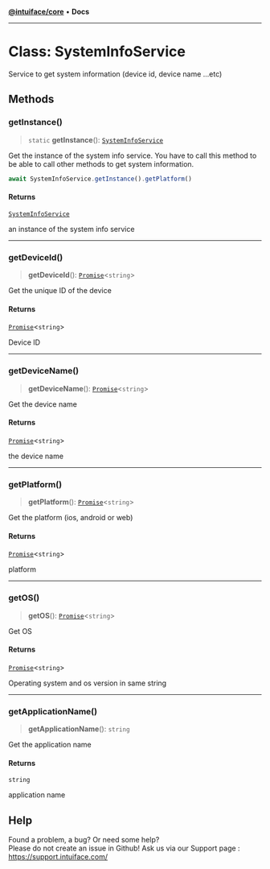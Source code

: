 [**@intuiface/core**](../README.md) • **Docs**

***

# Class: SystemInfoService

Service to get system information (device id, device name ...etc)

## Methods

### getInstance()

> `static` **getInstance**(): [`SystemInfoService`](SystemInfoService.md)

Get the instance of the system info service.
You have to call this method to be able to call other methods to get system information.
```ts
await SystemInfoService.getInstance().getPlatform()
```

#### Returns

[`SystemInfoService`](SystemInfoService.md)

an instance of the system info service

***

### getDeviceId()

> **getDeviceId**(): [`Promise`](https://developer.mozilla.org/en-US/docs/Web/JavaScript/Reference/Global_Objects/Promise)\<`string`\>

Get the unique ID of the device

#### Returns

[`Promise`](https://developer.mozilla.org/en-US/docs/Web/JavaScript/Reference/Global_Objects/Promise)\<`string`\>

Device ID

***

### getDeviceName()

> **getDeviceName**(): [`Promise`](https://developer.mozilla.org/en-US/docs/Web/JavaScript/Reference/Global_Objects/Promise)\<`string`\>

Get the device name

#### Returns

[`Promise`](https://developer.mozilla.org/en-US/docs/Web/JavaScript/Reference/Global_Objects/Promise)\<`string`\>

the device name

***

### getPlatform()

> **getPlatform**(): [`Promise`](https://developer.mozilla.org/en-US/docs/Web/JavaScript/Reference/Global_Objects/Promise)\<`string`\>

Get the platform (ios, android or web)

#### Returns

[`Promise`](https://developer.mozilla.org/en-US/docs/Web/JavaScript/Reference/Global_Objects/Promise)\<`string`\>

platform

***

### getOS()

> **getOS**(): [`Promise`](https://developer.mozilla.org/en-US/docs/Web/JavaScript/Reference/Global_Objects/Promise)\<`string`\>

Get OS

#### Returns

[`Promise`](https://developer.mozilla.org/en-US/docs/Web/JavaScript/Reference/Global_Objects/Promise)\<`string`\>

Operating system and os version in same string

***

### getApplicationName()

> **getApplicationName**(): `string`

Get the application name

#### Returns

`string`

application name


## Help
Found a problem, a bug? Or need some help?  
Please do not create an issue in Github! Ask us via our Support page : https://support.intuiface.com/